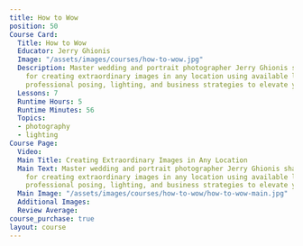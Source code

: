 ```yaml
---
title: How to Wow
position: 50
Course Card:
  Title: How to Wow
  Educator: Jerry Ghionis
  Image: "/assets/images/courses/how-to-wow.jpg"
  Description: Master wedding and portrait photographer Jerry Ghionis shares his techniques
    for creating extraordinary images in any location using available light. Learn
    professional posing, lighting, and business strategies to elevate your photography.
  Lessons: 7
  Runtime Hours: 5
  Runtime Minutes: 56
  Topics:
  - photography
  - lighting
Course Page:
  Video: 
  Main Title: Creating Extraordinary Images in Any Location
  Main Text: Master wedding and portrait photographer Jerry Ghionis shares his techniques
    for creating extraordinary images in any location using available light. Learn
    professional posing, lighting, and business strategies to elevate your photography.
  Main Image: "/assets/images/courses/how-to-wow/how-to-wow-main.jpg"
  Additional Images: 
  Review Average: 
course_purchase: true
layout: course
---
```


